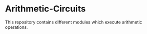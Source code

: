 # Arithmetic-Circuits
This repository contains different modules which execute arithmetic operations.
